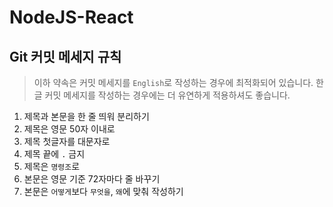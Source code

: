# NodeJS-React


## Git 커밋 메세지 규칙
> 이하 약속은 커밋 메세지를 `English`로 작성하는 경우에 최적화되어 있습니다. 한글 커밋 메세지를 작성하는 경우에는 더 유연하게 적용하셔도 좋습니다.

1. 제목과 본문을 한 줄 띄워 분리하기
2. 제목은 영문 50자 이내로
3. 제목 첫글자를 대문자로
4. 제목 끝에 `.` 금지
5. 제목은 `명령조`로
6. 본문은 영문 기준 72자마다 줄 바꾸기
7. 본문은 `어떻게`보다 `무엇을`, `왜`에 맞춰 작성하기
